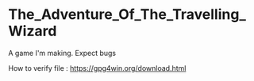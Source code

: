 # The_Adventure_Of_The_Travelling_Wizard
A game I'm making. Expect bugs

How to verify file : https://gpg4win.org/download.html
